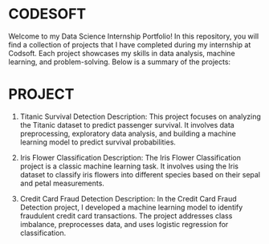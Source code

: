 # CODESOFT
Welcome to my Data Science Internship Portfolio! In this repository, you will find a collection of projects that I have completed during my internship at Codsoft. Each project showcases my skills in data analysis, machine learning, and problem-solving. Below is a summary of the projects:
# PROJECT 
1. Titanic Survival Detection
Description: This project focuses on analyzing the Titanic dataset to predict passenger survival. It involves data preprocessing, exploratory data analysis, and building a machine learning model to predict survival probabilities.

2. Iris Flower Classification
Description: The Iris Flower Classification project is a classic machine learning task. It involves using the Iris dataset to classify iris flowers into different species based on their sepal and petal measurements.

3. Credit Card Fraud Detection
Description: In the Credit Card Fraud Detection project, I developed a machine learning model to identify fraudulent credit card transactions. The project addresses class imbalance, preprocesses data, and uses logistic regression for classification.
